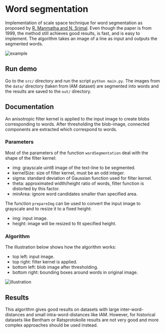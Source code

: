 # Word segmentation
Implementation of scale space technique for word segmentation as proposed by [R. Manmatha and N. Srimal](http://ciir.cs.umass.edu/pubfiles/mm-27.pdf).
Even though the paper is from 1999, the method still achieves good results, is fast, and is easy to implement.
The algorithm takes an image of a line as input and outputs the segmented words.

![example](./doc/example.png)


## Run demo
Go to the `src/` directory and run the script `python main.py`.
The images from the `data/` directory (taken from IAM dataset) are segmented into words and the results are saved to the `out/` directory.

## Documentation
An anisotropic filter kernel is applied to the input image to create blobs corresponding to words.
After thresholding the blob-image, connected components are extracted which correspond to words.

### Parameters

Most of the parameters of the function `wordSegmentation` deal with the shape of the filter kernel:
* img: grayscale uint8 image of the text-line to be segmented.
* kernelSize: size of filter kernel, must be an odd integer.
* sigma: standard deviation of Gaussian function used for filter kernel.
* theta: approximated width/height ratio of words, filter function is distorted by this factor.
* minArea: ignore word candidates smaller than specified area.

The function `prepareImg` can be used to convert the input image to grayscale and to resize it to a fixed height:
* img: input image.
* height: image will be resized to fit specified height.


### Algorithm

The illustration below shows how the algorithm works: 

* top left: input image. 
* top right: filter kernel is applied.
* bottom left: blob image after thresholding.
* bottom right: bounding boxes around words in original image.

![illustration](./doc/illustration.png)

## Results
This algorithm gives good results on datasets with large inter-word-distances and small intra-word-distances like IAM.
However, for historical datasets like Bentham or Ratsprotokolle results are not very good and more complex approaches should be used instead.

